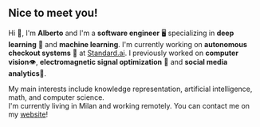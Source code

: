 ## Nice to meet you! 
Hi 👋, I'm **Alberto** and I'm a **software engineer** 🖥️ specializing in **deep learning** 🧠 and **machine learning**.
I'm currently working on **autonomous checkout systems** 🛒 at [Standard.ai](http://standard.ai).
I previously worked on **computer vision**👁️, **electromagnetic signal optimization** 📡 and **social media analytics**🤳.

My main interests include knowledge representation, artificial intelligence, math, and computer science.  
I'm currently living in Milan and working remotely.
You can contact me on my [website](http://raialbe.github.io)!
